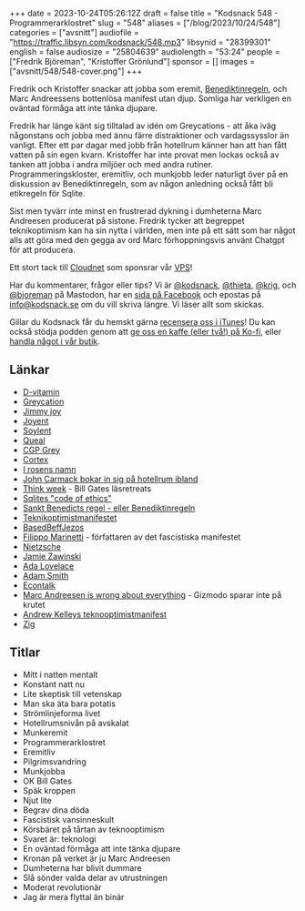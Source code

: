 +++
date = 2023-10-24T05:26:12Z
draft = false
title = "Kodsnack 548 - Programmerarklostret"
slug = "548"
aliases = ["/blog/2023/10/24/548"]
categories = ["avsnitt"]
audiofile = "https://traffic.libsyn.com/kodsnack/548.mp3"
libsynid = "28399301"
english = false
audiosize = "25804639"
audiolength = "53:24"
people = ["Fredrik Björeman", "Kristoffer Grönlund"]
sponsor = []
images = ["avsnitt/548/548-cover.png"]
+++

Fredrik och Kristoffer snackar att jobba som eremit, [Benediktinregeln](https://en.wikipedia.org/wiki/Rule_of_Saint_Benedict), och Marc Andreessens bottenlösa manifest utan djup. Somliga har verkligen en oväntad förmåga att inte tänka djupare.

Fredrik har länge känt sig tilltalad av idén om Greycations - att åka iväg någonstans och jobba med ännu färre distraktioner och vardagssysslor än vanligt. Efter ett par dagar med jobb från hotellrum känner han att han fått vatten på sin egen kvarn. Kristoffer har inte provat men lockas också av tanken att jobba i andra miljöer och med andra rutiner. Programmeringskloster, eremitliv, och munkjobb leder naturligt över på en diskussion av Benediktinregeln, som av någon anledning också fått bli etikregeln för Sqlite.

Sist men tyvärr inte minst en frustrerad dykning i dumheterna Marc Andreesen producerat på sistone. Fredrik tycker att begreppet teknikoptimism kan ha sin nytta i världen, men inte på ett sätt som har något alls att göra med den gegga av ord Marc förhoppningsvis använt Chatgpt för att producera.

Ett stort tack till [Cloudnet](https://www.cloudnet.se) som sponsrar vår [VPS](https://en.wikipedia.org/wiki/Virtual_private_server)!

Har du kommentarer, frågor eller tips? Vi är [@kodsnack](https://social.podsnack.se/@kodsnack), [@thieta](https://6510.nu/@thieta), [@krig](https://6510.nu/@krig), och [@bjoreman](https://toot.cafe/@bjoreman) på Mastodon, har en [sida på Facebook](https://www.facebook.com/) och epostas på [info@kodsnack.se](mailto:info@kodsnack.se) om du vill skriva längre. Vi läser allt som skickas.

Gillar du Kodsnack får du hemskt gärna [recensera oss i iTunes](https://itunes.apple.com/se/podcast/kodsnack/id561631498?l=en)! Du kan också stödja podden genom att <a href="https://ko-fi.com/kodsnack" rel="payment">ge oss en kaffe (eller två!) på Ko-fi</a>, eller [handla något i vår butik](https://shop.spreadshirt.se/kodsnack/).

## Länkar ##
* [D-vitamin](https://en.wikipedia.org/wiki/Vitamin_D)
* [Greycation](https://www.relay.fm/cortex/23)
* [Jimmy joy](https://jimmyjoy.com/)
* [Joyent](https://en.wikipedia.org/wiki/Joyent)
* [Soylent](https://en.wikipedia.org/wiki/Soylent_%28meal_replacement%29)
* [Queal](https://queal.com/en/)
* [CGP Grey](https://en.wikipedia.org/wiki/CGP_Grey)
* [Cortex](https://www.relay.fm/cortex/)
* [I rosens namn](https://en.wikipedia.org/wiki/The_Name_of_the_Rose)
* [John Carmack bokar in sig på hotellrum ibland](https://news.ycombinator.com/item?id=16518726)
* [Think week](https://www.theblogsmith.com/blog/bill-gates-think-week-reading-vacation/) - Bill Gates läsretreats
* [Sqlites "code of ethics"](https://sqlite.org/codeofethics.html)
* [Sankt Benedicts regel - eller Benediktinregeln](https://en.wikipedia.org/wiki/Rule_of_Saint_Benedict)
* [Teknikoptimistmanifestet](https://a16z.com/the-techno-optimist-manifesto/)
* [BasedBeffJezos](https://twitter.com/BasedBeffJezos)
* [Filippo Marinetti](https://en.wikipedia.org/wiki/Filippo_Tommaso_Marinetti) - författaren av det fascistiska manifestet
* [Nietzsche](https://en.wikipedia.org/wiki/Friedrich_Nietzsche)
* [Jamie Zawinski](https://en.wikipedia.org/wiki/Jamie_Zawinski)
* [Ada Lovelace](https://en.wikipedia.org/wiki/Ada_Lovelace)
* [Adam Smith](https://en.wikipedia.org/wiki/Adam_Smith)
* [Econtalk](https://www.econtalk.org/)
* [Marc Andreesen is wrong about everything](https://gizmodo.com/marc-andreessen-is-wrong-about-everything-1850934367) - Gizmodo sparar inte på krutet
* [Andrew Kelleys teknooptimistmanifest](https://andrewkelley.me/post/the-techno-optimist-manifesto.html)
* [Zig](https://en.wikipedia.org/wiki/Zig_%28programming_language%29)

## Titlar ##
* Mitt i natten mentalt
* Konstant natt nu
* Lite skeptisk till vetenskap
* Man ska äta bara potatis
* Strömlinjeforma livet
* Hotellrumsnivån på avskalat
* Munkeremit
* Programmerarklostret
* Eremitliv
* Pilgrimsvandring
* Munkjobba
* OK Bill Gates
* Späk kroppen
* Njut lite
* Begrav dina döda
* Fascistisk vansinneskult
* Körsbäret på tårtan av teknooptimism
* Svaret är: teknologi
* En oväntad förmåga att inte tänka djupare 
* Kronan på verket är ju Marc Andreesen
* Dumheterna har blivit dummare
* Slå sönder valda delar av utrustningen
* Moderat revolutionär
* Jag är mera flyttal än binär
